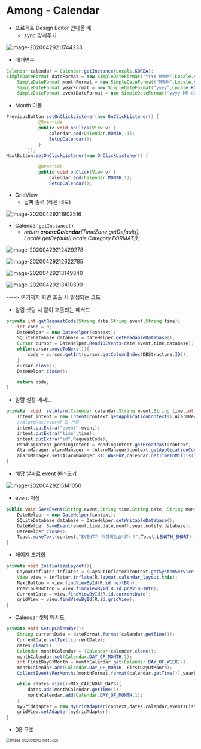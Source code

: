 # Among - Calendar

* 프로젝트 Design Editor 안나올 때 
  * sync 맞춰주기

![image-20200429211744233](images/image-20200429211744233.png)

* 매개변수 

```java
Calendar calendar = Calendar.getInstance(Locale.KOREA);
SimpleDateFormat dateFormat = new SimpleDateFormat("YYYY MMMM",Locale.KOREA);
    SimpleDateFormat monthFormat = new SimpleDateFormat("MMMM",Locale.KOREA);
    SimpleDateFormat yearFormat = new SimpleDateFormat("yyyy",Locale.KOREA);
    SimpleDateFormat eventDateFormat = new SimpleDateFormat("yyyy-MM-dd",Locale.KOREA);
```

* Month 이동

```java
PreviousButton.setOnClickListener(new OnClickListener() {
            @Override
            public void onClick(View v) {
                calendar.add(Calendar.MONTH,-1);
                SetupCalendar();
            }
        });
NextButton.setOnClickListener(new OnClickListener() {

            @Override
            public void onClick(View v) {
                calendar.add(Calendar.MONTH,1);
                SetupCalendar();
```

* GridView 
  * 날짜 출력 (작은 네모)

![image-20200429211902516](images/image-20200429211902516.png)

* Calendar `getInstance()`
  * *return **createCalendar**(TimeZone.getDefault(), Locale.getDefault(Locale.Category.FORMAT));*

![image-20200429212429278](images/image-20200429212429278.png)

![image-20200429212622785](images/image-20200429212622785.png)

![image-20200429213149340](images/image-20200429213149340.png)

![image-20200429213410390](images/image-20200429213410390.png)

----> 여기까지 화면 호출 시 발생되는 코드

- 알람 셋팅 시 같이 호출되는 메서드

```java
private int getRequestCode(String date,String event,String time){
    int code = 0;
    DateHelper = new DateHelper(context);
    SQLiteDatabase database = DateHelper.getReadableDatabase();
    Cursor cursor = DateHelper.ReadIDEvents(date,event,time,database);
    while(cursor.moveToNext()){
        code = cursor.getInt(cursor.getColumnIndex(DBStructure.ID));
    }
    cursor.close();
    DateHelper.close();

    return code;
}
```

* 알람 설정 메서드

```java
private  void  setAlarm(Calendar calendar,String event,String time,int RequestCode){
    Intent intent = new Intent(context.getApplicationContext(),AlarmReceiver.class);
    //AlarmReciever에 값 전달.
    intent.putExtra("event",event);
    intent.putExtra("time",time);
    intent.putExtra("id",RequestCode);
    PendingIntent pendingIntent = PendingIntent.getBroadcast(context, 				RequestCode,intent,PendingIntent.FLAG_ONE_SHOT);
    AlarmManager alarmManager = (AlarmManager)context.getApplicationContext().getSystemService(Context.ALARM_SERVICE);
    alarmManager.set(AlarmManager.RTC_WAKEUP,calendar.getTimeInMillis(),pendingIntent);
}
```

* 해당 날짜로 event 불러오기

![image-20200429215141050](images/image-20200429215141050.png)

* event 저장

```java
public void SaveEvent(String event,String time,String date, String month, String year,String notify){
    DateHelper = new DateHelper(context);
    SQLiteDatabase database = DateHelper.getWritableDatabase();
    DateHelper.SaveEvent(event,time,date,month,year,notify,database);
    DateHelper.close();
    Toast.makeText(context,"EVENT가 저장되었습니다 !",Toast.LENGTH_SHORT).show();
}
```

*  페이지 초기화

```java
private void InitializeLayout(){
    LayoutInflater inflater = (LayoutInflater)context.getSystemService(Context.LAYOUT_INFLATER_SERVICE);
    View view = inflater.inflate(R.layout.calendar_layout,this);
    NextButton = view.findViewById(R.id.nextBtn);
    PreviousButton = view.findViewById(R.id.previousBtn);
    CurrentDate = view.findViewById(R.id.currentDate);
    gridView = view.findViewById(R.id.gridView);
}
```

* Calendar 셋팅 메서드

```java
private void SetupCalendar(){
    String currentDate = dateFormat.format(calendar.getTime());
    CurrentDate.setText(currentDate);
    dates.clear();
    Calendar monthCalendar = (Calendar)calendar.clone();
    monthCalendar.set(Calendar.DAY_OF_MONTH,1);
    int FirstDayOfMonth = monthCalendar.get(Calendar.DAY_OF_WEEK)-1;
    monthCalendar.add(Calendar.DAY_OF_MONTH,-FirstDayOfMonth);
    CollectEventsPerMonths(monthFormat.format(calendar.getTime()),yearFormat.format(calendar.getTime()));

    while (dates.size()<MAX_CAlENDAR_DAYS){
        dates.add(monthCalendar.getTime());
        monthCalendar.add(Calendar.DAY_OF_MONTH,1);
    }
    myGridAdapter = new MyGridAdapter(context,dates,calendar,eventsList);
    gridView.setAdapter(myGridAdapter);
}
```

* DB 구조

<img src="images/image-20200429215440405.png" alt="image-20200429215440405" style="zoom:67%;" />
